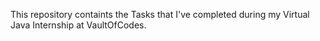 This repository containts the Tasks that I've completed during my Virtual Java Internship at VaultOfCodes.
